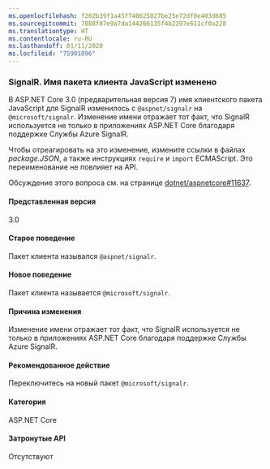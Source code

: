 ```yaml
---
ms.openlocfilehash: f202b39f1a45f740625827be25e72df0e403d605
ms.sourcegitcommit: 7088f87e9a7da144266135f4b2397e611cf0a228
ms.translationtype: HT
ms.contentlocale: ru-RU
ms.lasthandoff: 01/11/2020
ms.locfileid: "75901896"
---
```

### <a name="signalr-javascript-client-package-name-changed"></a>SignalR. Имя пакета клиента JavaScript изменено

В ASP.NET Core 3.0 (предварительная версия 7) имя клиентского пакета JavaScript для SignalR изменилось с `@aspnet/signalr` на `@microsoft/signalr`. Изменение имени отражает тот факт, что SignalR используется не только в приложениях ASP.NET Core благодаря поддержке Службы Azure SignalR.

Чтобы отреагировать на это изменение, измените ссылки в файлах *package.JSON*, а также инструкциях `require` и `import` ECMAScript. Это переименование не повлияет на API.

Обсуждение этого вопроса см. на странице [dotnet/aspnetcore#11637](https://github.com/dotnet/aspnetcore/issues/11637).

#### <a name="version-introduced"></a>Представленная версия

3.0

#### <a name="old-behavior"></a>Старое поведение

Пакет клиента назывался `@aspnet/signalr`.

#### <a name="new-behavior"></a>Новое поведение

Пакет клиента называется `@microsoft/signalr`.

#### <a name="reason-for-change"></a>Причина изменения

Изменение имени отражает тот факт, что SignalR используется не только в приложениях ASP.NET Core благодаря поддержке Службы Azure SignalR.

#### <a name="recommended-action"></a>Рекомендованное действие

Переключитесь на новый пакет `@microsoft/signalr`.

#### <a name="category"></a>Категория

ASP.NET Core

#### <a name="affected-apis"></a>Затронутые API

Отсутствуют

<!-- 

#### Affected APIs

Not detectable via API analysis

-->
